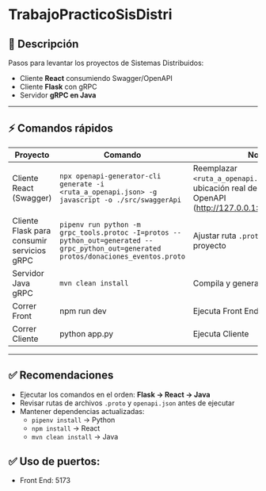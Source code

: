 # TrabajoPracticoSisDistri

## 🔹 Descripción

Pasos para levantar los proyectos de Sistemas Distribuidos:

- Cliente **React** consumiendo Swagger/OpenAPI
- Cliente **Flask** con gRPC
- Servidor **gRPC en Java**

---

## ⚡ Comandos rápidos

| Proyecto                                   | Comando                                                                                                                               | Nota                                                                                                             |
| ------------------------------------------ | ------------------------------------------------------------------------------------------------------------------------------------- | ---------------------------------------------------------------------------------------------------------------- |
| Cliente React (Swagger)                    | `npx openapi-generator-cli generate -i <ruta_a_openapi.json> -g javascript -o ./src/swaggerApi`                                       | Reemplazar `<ruta_a_openapi.json>` por la ubicación real de tu archivo OpenAPI (http://127.0.0.1:8080/docs/json) |
| Cliente Flask para consumir servicios gRPC | `pipenv run python -m grpc_tools.protoc -I=protos --python_out=generated --grpc_python_out=generated protos/donaciones_eventos.proto` | Ajustar ruta `.proto` según tu proyecto                                                                          |
| Servidor Java gRPC                         | `mvn clean install`                                                                                                                   | Compila y genera stubs gRPC                                                                                      |
| Correr Front                               | npm run dev                                                                                                                           | Ejecuta Front End                                                                                                |
| Correr Cliente                             | python app.py                                                                                                                         | Ejecuta Cliente                                                                                                  |

---

## ✅ Recomendaciones

- Ejecutar los comandos en el orden: **Flask → React → Java**
- Revisar rutas de archivos `.proto` y `openapi.json` antes de ejecutar
- Mantener dependencias actualizadas:
  - `pipenv install` → Python
  - `npm install` → React
  - `mvn clean install` → Java

## ✅ Uso de puertos:

- Front End: 5173
